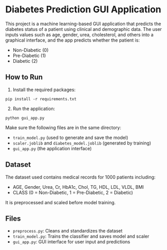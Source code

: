 # Diabetes Prediction GUI Application

This project is a machine learning-based GUI application that predicts the diabetes status of a patient 
using clinical and demographic data. The user inputs values such as age, gender, urea, cholesterol, and others 
into a graphical interface, and the app predicts whether the patient is:
- Non-Diabetic (0)
- Pre-Diabetic (1)
- Diabetic (2)

## How to Run

1. Install the required packages:
```
pip install -r requirements.txt
```

2. Run the application:
```
python gui_app.py
```

Make sure the following files are in the same directory:
- `train_model.py` (used to generate and save the model)
- `scaler.joblib` and `diabetes_model.joblib` (generated by training)
- `gui_app.py` (the application interface)

## Dataset

The dataset used contains medical records for 1000 patients including:
- AGE, Gender, Urea, Cr, HbA1c, Chol, TG, HDL, LDL, VLDL, BMI
- CLASS (0 = Non-Diabetic, 1 = Pre-Diabetic, 2 = Diabetic)

It is preprocessed and scaled before model training.

## Files

- `preprocess.py`: Cleans and standardizes the dataset
- `train_model.py`: Trains the classifier and saves model and scaler
- `gui_app.py`: GUI interface for user input and predictions